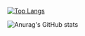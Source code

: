 [![Top Langs](https://github-readme-stats.vercel.app/api/top-langs/?username=N4choWasTaken&layout=compact)](https://github.com/N4choWasTaken/github-readme-stats)

![Anurag's GitHub stats](https://github-readme-stats.vercel.app/api?username=N4choWasTaken&theme=synthwave&show_icons=true)

<!--
**N4choWasTaken/N4choWasTaken** is a ✨ _special_ ✨ repository because its `README.md` (this file) appears on your GitHub profile.

Here are some ideas to get you started:

- 🔭 I’m currently working on ...
- 🌱 I’m currently learning ...
- 👯 I’m looking to collaborate on ...
- 🤔 I’m looking for help with ...
- 💬 Ask me about ...
- 📫 How to reach me: ...
- 😄 Pronouns: ...
- ⚡ Fun fact: ...
-->
